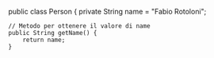 public class Person {
    private String name = "Fabio Rotoloni";

    // Metodo per ottenere il valore di name
    public String getName() {
        return name;
    }
